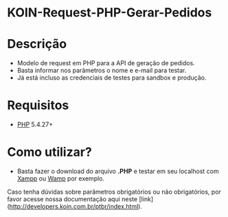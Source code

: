 # KOIN-Request-PHP-Gerar-Pedidos

# Descrição

* Modelo de request em PHP para a API de geração de pedidos.
* Basta informar nos parâmetros o nome e e-mail para testar.
* Já está incluso as credenciais de testes para sandbox e produção.

# Requisitos  

* [PHP](http://php.net/manual/pt_BR/index.php) 5.4.27+

# Como utilizar?

* Basta fazer o download do arquivo **.PHP** e testar em seu localhost com [Xampp](https://www.apachefriends.org/pt_br/index.html) ou [Wamp](http://www.wampserver.com/en/) por exemplo.

Caso tenha dúvidas sobre parâmetros obrigatórios ou não obrigatórios, por favor acesse nossa documentação aqui neste [link] (http://developers.koin.com.br/ptbr/index.html).
